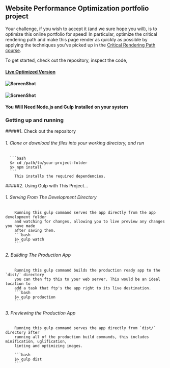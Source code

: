 ## Website Performance Optimization portfolio project

Your challenge, if you wish to accept it (and we sure hope you will), is to optimize this online portfolio for speed! In particular, optimize the critical rendering path and make this page render as quickly as possible by applying the techniques you've picked up in the [Critical Rendering Path course](https://www.udacity.com/course/ud884).

To get started, check out the repository, inspect the code,

#### [Live Optimized Version](http://pizza.mncarpenter.ninja)
#### ![ScreenShot](https://raw.githubusercontent.com/xXSirenSxOpusXx/frontend-nanodegree-mobile-portfolio/master/PGSpdScrn.png)
#### ![ScreenShot](https://raw.githubusercontent.com/xXSirenSxOpusXx/frontend-nanodegree-mobile-portfolio/master/PGSpdScrn2.png)

#### You Will Need Node.js and Gulp Installed on your system
   

###  Getting up and running

#####1. Check out the repository
######    1. Clone or download the files into your working directory, and run

      ```bash
      $> cd /path/to/your-project-folder
      $> npm install
      ```
        This installs the required dependencies.

#####2.  Using Gulp with This Project...
######    1.  Serving From The Development Directory
        Running this gulp command serves the app directly from the app development folder
        and watching for changes, allowing you to live preview any changes you have made
        after saving them.
        ```bash
        $> gulp watch
        ```
######     2. Building The Production App
        Running this gulp command builds the production ready app to the `dist/` directory
        you can then ftp this to your web server. This would be an ideal location to
        add a task that ftp's the app right to its live destination.
        ```bash
        $> gulp production
        ```    
######    3.  Previewing the Production App

        Running this gulp command serves the app directly from `dist/` directory after
        running all of the production build commands, this includes minification, uglification,
        linting and optimizing images. 

        ```bash
        $> gulp dist
        ```
